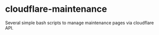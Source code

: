 # cloudflare-maintenance
Several simple bash scripts to manage maintenance pages via cloudflare API.
